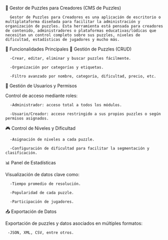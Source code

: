 🧩 Gestor de Puzzles para Creadores (CMS de Puzzles)

      Gestor de Puzzles para Creadores es una aplicación de escritorio o multiplataforma diseñada para facilitar la administración y organización de puzzles. Esta herramienta está pensada para creadores de contenido, administradores o plataformas educativas/lúdicas que necesitan un control completo sobre sus puzzles, niveles de dificultad, estadísticas de jugadores y mucho más.

🚀 Funcionalidades Principales
🔧 Gestión de Puzzles (CRUD)

      -Crear, editar, eliminar y buscar puzzles fácilmente.

      -Organización por categorías y etiquetas.

      -Filtro avanzado por nombre, categoría, dificultad, precio, etc.

👥 Gestión de Usuarios y Permisos

   Control de acceso mediante roles:

      -Administrador: acceso total a todos los módulos.

      -Usuario/Creador: acceso restringido a sus propios puzzles o según permisos asignados.

🎮 Control de Niveles y Dificultad

      -Asignación de niveles a cada puzzle.

      -Configuración de dificultad para facilitar la segmentación y clasificación.

📊 Panel de Estadísticas

Visualización de datos clave como:

      -Tiempo promedio de resolución.

      -Popularidad de cada puzzle.

      -Participación de jugadores.

📤 Exportación de Datos

Exportación de puzzles y datos asociados en múltiples formatos:

     -JSON, XML, CSV, entre otros.
